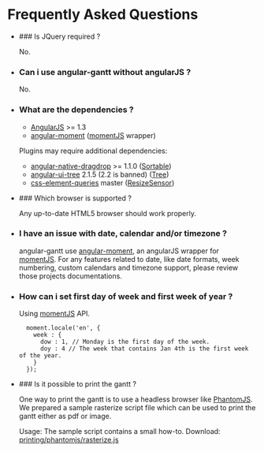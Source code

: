 # Frequently Asked Questions

- ### Is JQuery required ?

    No.

- ### Can i use angular-gantt without angularJS ?

    No.

- ### What are the dependencies ?

    - [AngularJS](https://angularjs.org) >= 1.3
    - [angular-moment](https://github.com/urish/angular-moment) ([momentJS](http://momentjs.com/) wrapper)
   
    Plugins may require additional dependencies:
   
    - [angular-native-dragdrop](https://github.com/ganarajpr/angular-dragdrop) >= 1.1.0 ([Sortable](plugins/sortable.md))
    - [angular-ui-tree](https://github.com/angular-ui-tree/angular-ui-tree) 2.1.5 (2.2 is banned) ([Tree](plugins/tree.md))
    - [css-element-queries](https://github.com/marcj/css-element-queries) master ([ResizeSensor](plugins/resizeSensor.md))

- ### Which browser is supported ?

    Any up-to-date HTML5 browser should work properly.

- ### I have an issue with date, calendar and/or timezone ?

    angular-gantt use [angular-moment](https://github.com/urish/angular-moment), an angularJS wrapper for [momentJS](http://momentjs.com/). 
    For any features related to date, like date formats, week numbering, custom calendars and timezone support, please
    review those projects documentations.

- ### How can i set first day of week and first week of year ?

    Using [momentJS](http://momentjs.com/) API.
    
        moment.locale('en', {
          week : {
            dow : 1, // Monday is the first day of the week.
            doy : 4 // The week that contains Jan 4th is the first week of the year.
          }
        });

- ### Is it possible to print the gantt ?

    One way to print the gantt is to use a headless browser like [PhantomJS](http://www.phantomjs.org). We prepared a 
    sample rasterize script file which can be used to print the gantt either as pdf or image.
    
    Usage: The sample script contains a small how-to. 
    Download: [printing/phantomjs/rasterize.js](https://github.com/angular-gantt/angular-gantt/blob/master/printing/phantomjs/rasterize.js)

